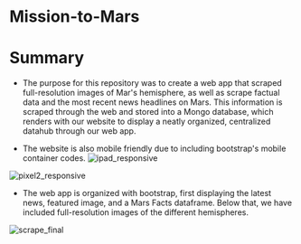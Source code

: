 # Mission-to-Mars

# Summary
* The purpose for this repository was to create a web app that scraped full-resolution images of Mar's hemisphere, as well as scrape factual data and the most recent news headlines on Mars. This information is scraped through the web and stored into a Mongo database, which renders with our website to display a neatly organized, centralized datahub through our web app.

* The website is also mobile friendly due to including bootstrap's mobile container codes.
![ipad_responsive]()

![pixel2_responsive]()

* The web app is organized with bootstrap, first displaying the latest news, featured image, and a Mars Facts dataframe. Below that, we have included full-resolution images of the different hemispheres.

![scrape_final]()